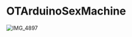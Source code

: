 ﻿# OTArduinoSexMachine
 ![IMG_4897](https://github.com/user-attachments/assets/09a6533e-7e9c-418d-ae4d-5233f7f4372f)
